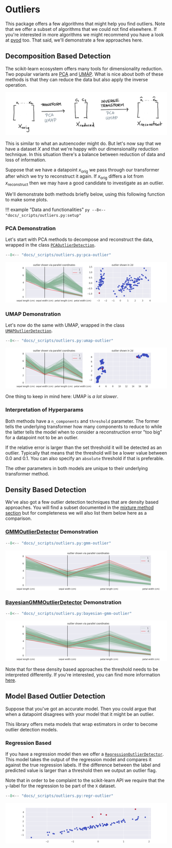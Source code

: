 # Outliers

This package offers a few algorithms that might help you find outliers. Note that we offer a subset of algorithms that we could not find elsewhere.
If you're interested in more algorithms we might recommend you have a look at [pyod][pyod-docs] too. That said, we'll demonstrate a few approaches here.

## Decomposition Based Detection

The scikit-learn ecosystem offers many tools for dimensionality reduction. Two popular variants are [PCA][pca-api] and [UMAP][umap-api]. What is nice about both of these methods is that they can reduce the data but also apply the inverse operation.

![decomposition](/_static/outliers/decomposition.png)

This is similar to what an autoencoder might do. But let's now say that we have a dataset $X$ and that we're happy with our dimensionality reduction technique.
In this situation there's a balance between reduction of data and loss of information.

Suppose that we have a datapoint $x_{\text{orig}}$ we pass through our transformer after which we try to reconstruct it again. If $x_{\text{orig}}$ differs a lot from $x_{\text{reconstruct}}$ then we may have a good candidate to investigate as an outlier.

We'll demonstrate both methods briefly below, using this following function to make some plots.

!!! example "Data and functionalities"
    ```py
    --8<-- "docs/_scripts/outliers.py:setup"
    ```

### PCA Demonstration

Let's start with PCA methods to decompose and reconstruct the data, wrapped in the class [`PCAOutlierDetection`][pca-outlier-api].

```py
--8<-- "docs/_scripts/outliers.py:pca-outlier"
```

![pca-outlier](/_static/outliers/pca-outlier.png)

### UMAP Demonstration

Let's now do the same with UMAP, wrapped in the class [`UMAPOutlierDetection`][umap-outlier-api].

```py
--8<-- "docs/_scripts/outliers.py:umap-outlier"
```

![umap-outlier](/_static/outliers/umap-outlier.png)

One thing to keep in mind here: UMAP is _a lot slower_.

### Interpretation of Hyperparams

Both methods have a `n_components` and `threshold` parameter. The former tells the underlying transformer how many components to reduce to while the latter tells the model when to consider a reconstruction error "too big" for a datapoint not to be an outlier.

If the relative error is larger than the set threshold it will be detected as an outlier. Typically that means that the threshold will be a lower value between 0.0 and 0.1. You can also specify an `absolute` threshold if that is preferable.

The other parameters in both models are unique to their underlying transformer method.

## Density Based Detection

We've also got a few outlier detection techniques that are density based approaches. You will find a subset documented in the [mixture method section](/user-guide/mixture-methods) but for completeness we will also list them below here as a comparison.

### [GMMOutlierDetector][gmm-outlier-api] Demonstration

```py
--8<-- "docs/_scripts/outliers.py:gmm-outlier"
```

![gmm-outlier](/_static/outliers/gmm-outlier.png)

### [BayesianGMMOutlierDetector][bayesian-gmm-outlier-api] Demonstration

```py
--8<-- "docs/_scripts/outliers.py:bayesian-gmm-outlier"
```

![bayesian-gmm-outlier](/_static/outliers/bayesian-gmm-outlier.png)

Note that for these density based approaches the threshold needs to be interpreted differently. If you're interested, you can find more information [here](/user-guide/mixture-methods#detection-details).

## Model Based Outlier Detection

Suppose that you've got an accurate model. Then you could argue that when a datapoint disagrees with your model that it might be an outlier.

This library offers meta models that wrap estimators in order to become outlier detection models.

### Regression Based

If you have a regression model then we offer a [`RegressionOutlierDetector`][regr-outlier-api]. This model takes the output of the regression model and compares it against the true regression labels. If the difference between the label and predicted value is larger than a threshold then we output an outlier flag.

Note that in order to be complaint to the scikit-learn API we require that the `y`-label for the regression to be part of the `X` dataset.

```py
--8<-- "docs/_scripts/outliers.py:regr-outlier"
```

![regr-outlier](/_static/outliers/regr-outlier.png)

[pca-outlier-api]: /api/decomposition#sklego.decomposition.pca_reconstruction.PCAOutlierDetection
[umap-outlier-api]: /api/decomposition#sklego.decomposition.umap_reconstruction.UMAPOutlierDetection.md
[gmm-outlier-api]: /api/mixture#sklego.mixture.gmm_outlier_detector.GMMOutlierDetector
[bayesian-gmm-outlier-api]: /api/mixture#sklego.mixture.bayesian_gmm_detector.BayesianGMMOutlierDetector
[regr-outlier-api]: /api/meta#sklego.meta.regression_outlier_detector.RegressionOutlierDetector

[pyod-docs]: https://pyod.readthedocs.io/en/latest/
[pca-api]: https://scikit-learn.org/stable/modules/generated/sklearn.decomposition.PCA.html
[umap-api]: https://umap-learn.readthedocs.io/en/latest/api.html#umap
